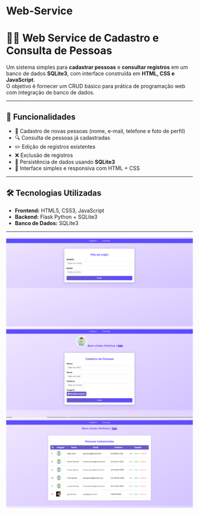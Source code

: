 # Web-Service
# 🧑‍💻 Web Service de Cadastro e Consulta de Pessoas

Um sistema simples para **cadastrar pessoas** e **consultar registros** em um banco de dados **SQLite3**, com interface construída em **HTML, CSS e JavaScript**.  
O objetivo é fornecer um CRUD básico para prática de programação web com integração de banco de dados.

---

## 🚀 Funcionalidades

- 📌 Cadastro de novas pessoas (nome, e-mail, telefone e foto de perfil)
- 🔍 Consulta de pessoas já cadastradas
- ✏️ Edição de registros existentes
- ❌ Exclusão de registros
- 💾 Persistência de dados usando **SQLite3**
- 🎨 Interface simples e responsiva com HTML + CSS

---

## 🛠️ Tecnologias Utilizadas

- **Frontend:** HTML5, CSS3, JavaScript
- **Backend:** Flask Python + SQLite3
- **Banco de Dados:** SQLite3

---
![Login](imagens-webservice/login.png)
![Cadastro](imagens-webservice/cadastro.png)
![Consulta](imagens-webservice/consulta.png)
